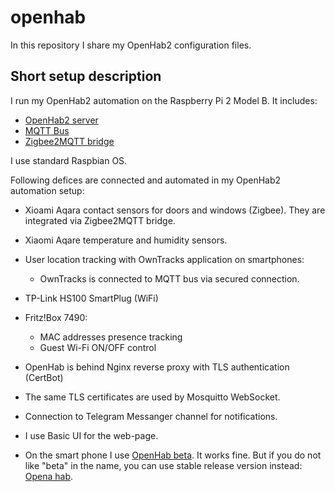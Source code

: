 # openhab

In this repository I share my OpenHab2 configuration files.

## Short setup description

I run my OpenHab2 automation on the Raspberry Pi 2 Model B. It includes:

- [OpenHab2 server](https://www.openhab.org/)
- [MQTT Bus](http://mqtt.org/)
- [Zigbee2MQTT bridge](https://github.com/Koenkk/zigbee2mqtt)

I use standard Raspbian OS.

Following defices are connected and automated in my OpenHab2 automation setup:

- Xioami Aqara contact sensors for doors and windows (Zigbee). They are integrated via Zigbee2MQTT bridge.
- Xiaomi Aqare temperature and humidity sensors.
- User location tracking with OwnTracks application on smartphones:

	- OwnTracks is connected to MQTT bus via secured connection.

- TP-Link HS100 SmartPlug (WiFi)
- Fritz!Box 7490:

	- MAC addresses presence tracking
	- Guest Wi-Fi ON/OFF control

- OpenHab is behind Nginx reverse proxy with TLS authentication (CertBot)
- The same TLS certificates are used by Mosquitto WebSocket.
- Connection to Telegram Messanger channel for notifications.
- I use Basic UI for the web-page.
- On the smart phone I use [OpenHab beta](https://play.google.com/store/apps/details?id=org.openhab.habdroid.beta&hl=en). It works fine. But if you do not like "beta" in the name, you can use stable release version instead: [Opena hab](https://play.google.com/store/apps/details?id=org.openhab.habdroid&hl=en).
